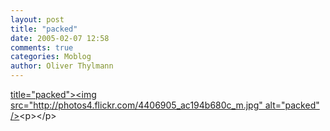 ```yaml
---
layout: post
title: "packed"
date: 2005-02-07 12:58
comments: true
categories: Moblog
author: Oliver Thylmann
---
```



[ title=&quot;packed&quot;&gt;&lt;img src=&quot;http://photos4.flickr.com/4406905_ac194b680c_m.jpg&quot; alt=&quot;packed&quot; /&gt;](http://www.flickr.com/photos/oliver/4406905/)&lt;p&gt;&lt;/p&gt;



